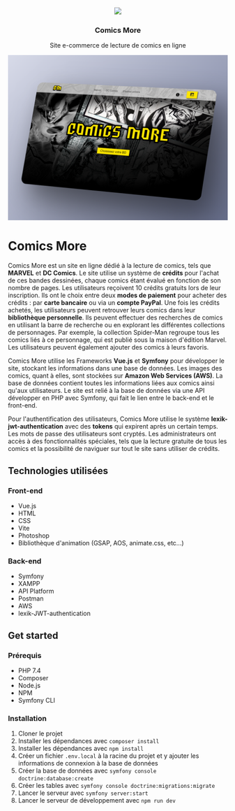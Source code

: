<p align="center">
   <br/>
   <a href="https://next-auth.js.org" target="_blank"><img width="250px" src="https://comicsmore.s3.eu-west-3.amazonaws.com/logo.png" /></a>
   <h3 align="center">Comics More</h3>
   <p align="center">
    Site e-commerce de lecture de comics en ligne
   </p>

![alt text](https://github.com/alexiglnt/comics-more/blob/main/front/src/assets/img_readme/home.png?raw=true)

# Comics More

Comics More est un site en ligne dédié à la lecture de comics, tels que **MARVEL** et **DC Comics**. Le site utilise un système de **crédits** pour l'achat de ces bandes dessinées, chaque comics étant évalué en fonction de son nombre de pages. Les utilisateurs reçoivent 10 crédits gratuits lors de leur inscription. Ils ont le choix entre deux **modes de paiement** pour acheter des crédits : par **carte bancaire** ou via un **compte PayPal**. Une fois les crédits achetés, les utilisateurs peuvent retrouver leurs comics dans leur **bibliothèque personnelle**. Ils peuvent effectuer des recherches de comics en utilisant la barre de recherche ou en explorant les différentes collections de personnages. Par exemple, la collection Spider-Man regroupe tous les comics liés à ce personnage, qui est publié sous la maison d'édition Marvel. Les utilisateurs peuvent également ajouter des comics à leurs favoris.

Comics More utilise les Frameworks **Vue.js** et **Symfony** pour développer le site, stockant les informations dans une base de données. Les images des comics, quant à elles, sont stockées sur **Amazon Web Services (AWS)**. La base de données contient toutes les informations liées aux comics ainsi qu'aux utilisateurs. Le site est relié à la base de données via une API développer en PHP avec Symfony, qui fait le lien entre le back-end et le front-end.

Pour l'authentification des utilisateurs, Comics More utilise le système **lexik-jwt-authentication** avec des **tokens** qui expirent après un certain temps. Les mots de passe des utilisateurs sont cryptés. Les administrateurs ont accès à des fonctionnalités spéciales, tels que la lecture gratuite de tous les comics et la possibilité de naviguer sur tout le site sans utiliser de crédits.

## Technologies utilisées

### Front-end

- Vue.js
- HTML
- CSS
- Vite
- Photoshop
- Bibliothèque d'animation (GSAP, AOS, animate.css, etc...)


### Back-end

- Symfony
- XAMPP
- API Platform
- Postman
- AWS
- lexik-JWT-authentication


## Get started

### Prérequis

- PHP 7.4
- Composer
- Node.js
- NPM
- Symfony CLI

### Installation

1. Cloner le projet
2. Installer les dépendances avec `composer install`
3. Installer les dépendances avec `npm install`
4. Créer un fichier `.env.local` à la racine du projet et y ajouter les informations de connexion à la base de données
5. Créer la base de données avec `symfony console doctrine:database:create`
6. Créer les tables avec `symfony console doctrine:migrations:migrate`
7. Lancer le serveur avec `symfony server:start`
8. Lancer le serveur de développement avec `npm run dev`




